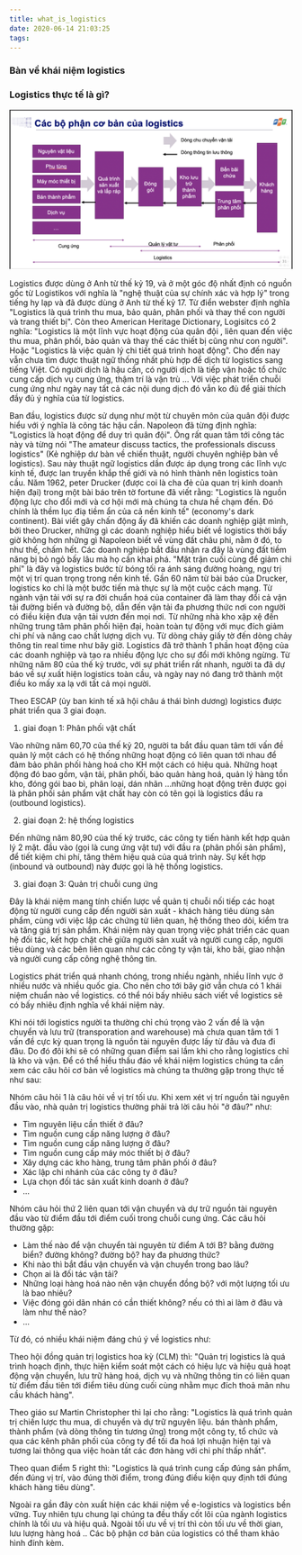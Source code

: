 ```yaml
---
title: what_is_logistics
date: 2020-06-14 21:03:25
tags:
---
```


### Bàn về khái niệm logistics 

### Logistics thực tế là gì?

![](/images/what_is_logistics.png)

Logistics được dùng ở Anh từ thế kỷ 19, và ở một góc độ nhất định có nguồn gốc từ Logistikos với nghĩa là "nghệ thuật của sự chính xác và hợp lý"  trong tiếng hy lạp và đã được dùng ở Anh từ thế kỷ 17. Từ điển webster định nghĩa "Logistics là quá trình thu mua, bảo quản, phân phối và thay thế con người và trang thiết bị". Còn theo American Heritage Dictionary, Logisitcs có 2 nghĩa: "Logistics là một lĩnh vực hoạt động của quân đội , liên quan đến việc thu mua, phân phối, bảo quản và thay thế các thiết bị cũng như con người". Hoặc "Logistics là việc quản lý chi tiết quá trình hoạt động". Cho đến nay vẫn chưa tìm được thuật ngữ thống nhất phù hợp để dịch từ logistics sang tiếng Việt. Có người dịch là hậu cần, có người dịch là tiếp vận hoặc tổ chức cung cấp dịch vụ cung ứng, thậm trí là vận trù ... Với việc phát triển chuỗi cung ứng như ngày nay tất cả các nội dung dịch đó vẫn ko đủ để giải thích đầy đủ ý nghĩa của từ logistics.

Ban đầu, logistics được sử dụng như một từ chuyên môn của quân đội được hiểu với ý nghĩa là công tác hậu cần. Napoleon đã từng định nghĩa: "Logistics là hoạt động để duy trì quân đội". Ông rất quan tâm tới công tác này và từng nói "The amateur discuss tactics, the professionals discuss logistics" (Kẻ nghiệp dư bàn về chiến thuật, người chuyên nghiệp bàn về logistics). Sau này thuật ngữ logistics dần được áp dụng trong các lĩnh vực kinh tế, được lan truyền khắp thế giới và nó hình thành nên logistics toàn cầu. Năm 1962, peter Drucker (được coi là cha đẻ của quan trị kinh doanh hiện đại) trong một bài báo trên tờ fortune đã viết rằng: "Logistics là nguồn động lực cho đổi mới và cơ hội mới mà chúng ta chưa hề chạm đến. Đó chính là thềm lục điạ tiềm ẩn của cả nền kinh tế" (economy's dark continent). Bài viết gây chấn động ấy đã khiến các doanh nghiệp giật mình, bởi theo Drucker, những gì các doanh nghiệp hiểu biết về logistics thời bấy giờ không hơn những gì Napoleon biết về vùng đất châu phi, nằm ở đó, to như thế, chấm hết. Các doanh nghiệp bắt đầu nhận ra đây là vùng đất tiềm năng bị bỏ ngỏ bấy lâu mà họ cần khai phá. "Mặt trận cuối cùng để giảm chi phí" là đây và logistics bước từ bóng tối ra ánh sáng đường hoàng, ngự trị một vị trí quan trọng trong nền kinh tế. Gần 60 năm từ bài báo của Drucker, logistics ko chỉ là một bước tiến mà thực sự là một cuộc cách mạng. Từ ngành vận tải với sự ra đời chuẩn hoá của container đã làm thay đổi cả vận tải đường biển và đường bộ, dẫn đến vận tải đa phương thức nơi con người có điều kiện đưa vận tải vươn đến mọi nơi. Từ những nhà kho xập xệ đến những trung tâm phân phối hiện đại, hoàn toàn tự động với mục đích giảm chi phí và nâng cao chất lượng dịch vụ. Từ dòng chảy giấy tờ đến dòng chảy thông tin real time như bây giờ. Logistics đã trở thành 1 phần hoạt động của các doanh nghiệp và tạo ra nhiều động lực cho sự đổi mới không ngừng. Từ những năm 80 của thế kỷ trước, với sự phát triển rất nhanh, người ta đã dự báo về sự xuất hiện logistics toàn cầu, và ngày nay nó đang trở thành một điều ko mấy xa lạ với tất cả mọi người.

Theo ESCAP (ủy ban kinh tế xã hội châu á thái bình dương) logistics được phát triển qua 3 giai đoạn.

1. giai đoạn 1: Phân phối vật chất

Vào những năm 60,70 của thế kỷ 20, người ta bắt đầu quan tâm tới vấn đề quản lý một cách có hệ thống những hoạt động có liên quan tới nhau để đảm bảo phân phối hàng hoá cho KH một cách có hiệu quả. Những hoạt động đó bao gồm, vận tải, phân phối, bảo quản hàng hoá, quản lý hàng tồn kho, đóng gói bao bì, phân loại, dán nhãn ...những hoạt động trên được gọi là phân phối sản phẩm vật chất hay còn có tên gọi là logistics đầu ra (outbound logistics).

2. giai đoạn 2: hệ thống logistics

Đến những năm 80,90 của thế kỷ trước, các công ty tiến hành kết hợp quản lý 2 mặt. đầu vào (gọi là cung ứng vật tư) với đầu ra (phân phối sản phẩm), để tiết kiệm chi phí, tăng thêm hiệu quả của quá trình này. Sự kết hợp (inbound và outbound) này được gọi là hệ thống logistics.

3. giai đoạn 3: Quản trị chuỗi cung ứng

Đây là khái niệm mang tính chiến lược về quản tị chuỗi nối tiếp các hoạt động từ người cung cấp đến người sản xuất - khách hàng tiêu dùng sản phẩm, cùng với việc lập các chứng từ liên quan, hệ thống theo dõi, kiểm tra và tăng giá trị sản phẩm. Khái niệm này quan trọng việc phát triển các quan hệ đối tác, kết hợp chặt chẽ giữa người sản xuất và người cung cấp, người tiêu dùng và các bên liên quan như các công ty vận tải, kho bãi, giao nhận và người cung cấp công nghệ thông tin.

Logistics phát triển quá nhanh chóng, trong nhiều ngành, nhiều lĩnh vực ở nhiều nước và nhiều quốc gia. Cho nên cho tới bây giờ vẫn chưa có 1 khái niệm chuẩn nào về logistics. có thể nói bấy nhiêu sách viết về logistics sẽ có bấy nhiêu định nghĩa về khái niệm này.

Khi nói tới logistics người ta thường chỉ chú trọng vào 2 vấn đề là vận chuyển và lưu trữ (transporation and warehouse) mà chưa quan tâm tới 1 vấn đề cực kỳ quan trọng là nguồn tài nguyên được lấy từ đâu và đưa đi đâu. Do đó đôi khi sẽ có những quan điểm sai lầm khi cho rằng logistics chỉ là kho và vận. Để có thể hiểu thấu đáo về khái niệm logistics chúng ta cần xem các câu hỏi cơ bản về logistics mà chúng ta thường gặp trong thực tế như sau:

Nhóm câu hỏi 1 là câu hỏi về vị trí tối ưu. Khi xem xét vị trí nguồn tài nguyên đầu vào, nhà quản trị logistics thường phải trả lời câu hỏi "ở đâu?" như:

- Tìm nguyên liệu cần thiết ở đâu?
- Tìm nguồn cung cấp năng lượng ở đâu?
- Tìm nguồn cung cấp năng lượng ở đâu?
- Tìm nguồn cung cấp máy móc thiết bị ở đâu?
- Xây dựng các kho hàng, trung tâm phân phối ở đâu?
- Xác lập chi nhánh của các công ty ở đâu?
- Lựa chọn đối tác sản xuất kinh doanh ở đâu?
- ...

Nhóm câu hỏi thứ 2 liên quan tới vận chuyển và dự trữ nguồn tài nguyên đầu vào từ điểm đầu tới điểm cuối trong chuỗi cung ứng. Các câu hỏi thường gặp:

- Làm thế nào để vận chuyển tài nguyên từ điểm A tới B? bằng đường biển? đường không? đường bộ? hay đa phương thức?
- Khi nào thì bắt đầu vận chuyển và vận chuyển trong bao lâu?
- Chọn ai là đối tác vận tải?
- Những loại hàng hoá nào nên vận chuyển đồng bộ? với một lượng tối ưu là bao nhiêu?
- Việc đóng gói dãn nhán có cần thiết không? nếu có thì ai làm ở đâu và làm như thế nào?
- ...

Từ đó, có nhiều khái niệm đáng chú ý về logistics như:

Theo hội đồng quản trị logistics hoa kỳ (CLM) thì: "Quản trị logistics là quá trình hoạch định, thực hiện kiểm soát một cách có hiệu lực và hiệu quả hoạt động vận chuyển, lưu trữ hàng hoá, dịch vụ và những thông tin có liên quan từ điểm đầu tiên tới điểm tiêu dùng cuối cùng nhằm mục đích thoả mãn nhu cầu khách hàng".

Theo giáo sư Martin Christopher thì lại cho rằng: "Logistics là quá trình quản trị chiến lược thu mua, di chuyển và dự trữ nguyên liệu. bán thành phẩm, thành phẩm (và dòng thông tin tương ứng) trong một công ty, tổ chức và qua các kênh phân phối của công ty để tối đa hoá lợi nhuận hiện tại và tương lai thông qua việc hoàn tất các đơn hàng với chi phí thấp nhất".

Theo quan điểm 5 right thì: "Logistics là quá trình cung cấp đúng sản phẩm, đến đúng vị trí, vào đúng thời điểm, trong đúng điều kiện quy định tới đúng khách hàng tiêu dùng".

Ngoài ra gần đây còn xuất hiện các khái niệm về e-logistics và logistics bền vững. Tuy nhiên tựu chung lại chúng ta đều thấy cốt lõi của ngành logistics chính là tối ưu và hiệu quả. Ngoài tối ưu về vị trí thì còn tối ưu về thời gian, lưu lượng hàng hoá .. Các bộ phận cơ bản của logistics có thể tham khảo hình đính kèm.

